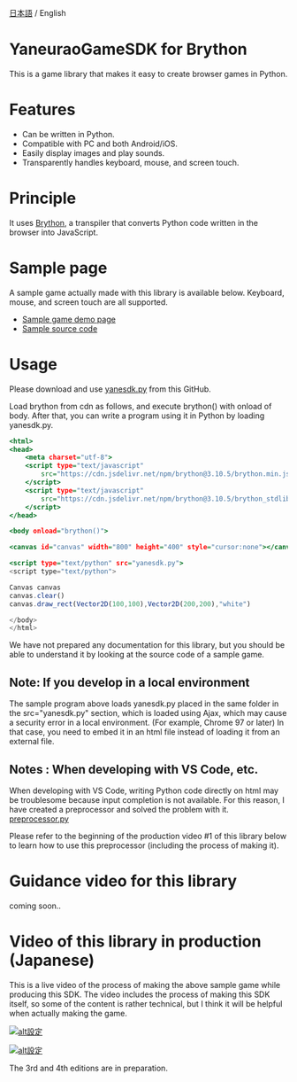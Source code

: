 [日本語](readme.md) / English

# YaneuraoGameSDK for Brython

This is a game library that makes it easy to create browser games in Python.

# Features

- Can be written in Python.
- Compatible with PC and both Android/iOS.
- Easily display images and play sounds.
- Transparently handles keyboard, mouse, and screen touch.

# Principle

It uses [Brython](https://brython.info/), a transpiler that converts Python code written in the browser into JavaScript.

# Sample page

A sample game actually made with this library is available below.
Keyboard, mouse, and screen touch are all supported.

- [Sample game demo page](https://yaneurao.github.io/yanesdk-for-brython/)
- [Sample source code](sample)

# Usage

Please download and use [yanesdk.py](yanesdk/yanesdk.py) from this GitHub.

Load brython from cdn as follows, and execute brython() with onload of body. After that, you can write a program using it in Python by loading yanesdk.py.

```sample.html
<html>
<head>
    <meta charset="utf-8">
    <script type="text/javascript"
        src="https://cdn.jsdelivr.net/npm/brython@3.10.5/brython.min.js">
    </script>
    <script type="text/javascript"
        src="https://cdn.jsdelivr.net/npm/brython@3.10.5/brython_stdlib.js">
    </script>
</head>

<body onload="brython()">

<canvas id="canvas" width="800" height="400" style="cursor:none"></canvas>

<script type="text/python" src="yanesdk.py">
<script type="text/python">

Canvas canvas
canvas.clear()
canvas.draw_rect(Vector2D(100,100),Vector2D(200,200),"white")

</body>
</html>
```

We have not prepared any documentation for this library, but you should be able to understand it by looking at the source code of a sample game.


## Note: If you develop in a local environment

The sample program above loads yanesdk.py placed in the same folder in the src="yanesdk.py" section, which is loaded using Ajax, which may cause a security error in a local environment. (For example, Chrome 97 or later) In that case, you need to embed it in an html file instead of loading it from an external file.


## Notes : When developing with VS Code, etc.

When developing with VS Code, writing Python code directly on html may be troublesome because input completion is not available. For this reason, I have created a preprocessor and solved the problem with it. [preprocessor.py](preprocessor.py)

Please refer to the beginning of the production video #1 of this library below to learn how to use this preprocessor (including the process of making it).

# Guidance video for this library

coming soon..

# Video of this library in production (Japanese)

This is a live video of the process of making the above sample game while producing this SDK. The video includes the process of making this SDK itself, so some of the content is rather technical, but I think it will be helpful when actually making the game.

[![alt設定](http://img.youtube.com/vi/CVWYS_9ZtfM/mqdefault.jpg)](https://www.youtube.com/watch?v=CVWYS_9ZtfM)

[![alt設定](http://img.youtube.com/vi/TviN9fnl89o/mqdefault.jpg)](https://www.youtube.com/watch?v=TviN9fnl89o)

The 3rd and 4th editions are in preparation.

